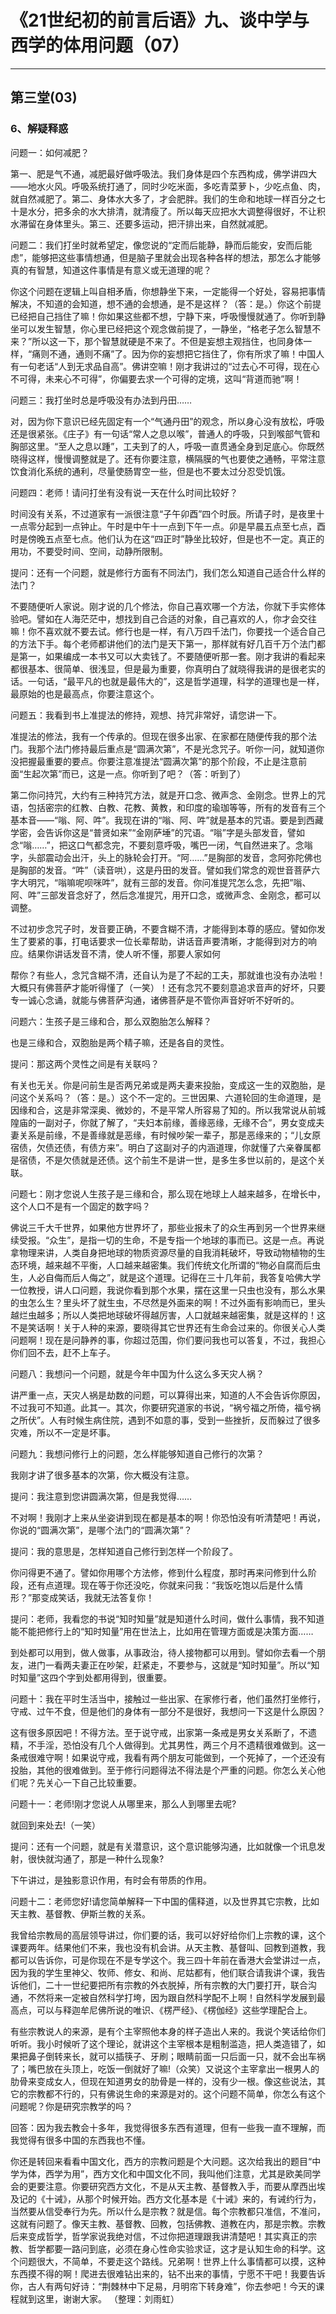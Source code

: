 # 《21世纪初的前言后语》九、谈中学与西学的体用问题（07）

------

## 第三堂(03)

### 6、解疑释惑

问题一：如何减肥？

第一、肥是气不通，减肥最好做呼吸法。我们身体是四个东西构成，佛学讲四大——地水火风。呼吸系统打通了，同时少吃米面，多吃青菜萝卜，少吃点鱼、肉，就自然减肥了。第二、身体水大多了，才会肥胖。我们的生命和地球一样百分之七十是水分，把多余的水大排清，就清瘦了。所以每天应把水大调整得很好，不让积水滞留在身体里头。第三、还要多运动，把汗排出来，自然就减肥。

问题二：我们打坐时就希望定，像您说的“定而后能静，静而后能安，安而后能虑”，能够把这些事情想通，但是脑子里就会出现各种各样的想法，那怎么才能够真的有智慧，知道这件事情是有意义或无道理的呢？

你这个问题在逻辑上叫自相矛盾，你想静坐下来，一定能得一个好处，容易把事情解决，不知道的会知道，想不通的会想通，是不是这样？（答：是。）你这个前提已经把自己挡住了嘛！你如果这些都不想，宁静下来，呼吸慢慢就通了。你听到静坐可以发生智慧，你心里已经把这个观念做前提了，一静坐，“格老子怎么智慧不来？”所以这一下，那个智慧就硬是不来了。不但是妄想主观挡住，也同身体一样，“痛则不通，通则不痛”了。因为你的妄想把它挡住了，你有所求了嘛！中国人有一句老话“人到无求品自高”。佛讲空嘛！刚才我讲过的“过去心不可得，现在心不可得，未来心不可得”，你偏要去求一个可得的定境，这叫“背道而驰”啊！

问题三：我打坐时总是呼吸没有办法到丹田……

对，因为你下意识已经先固定有一个“气通丹田”的观念，所以身心没有放松，呼吸还是很紧张。《庄子》有一句话“常人之息以喉”，普通人的呼吸，只到喉部气管和胸部这里。“至人之息以踵”，工夫到了的人，呼吸一直贯通全身到足底心。你既然晓得这样，慢慢调整就是了。还有你要注意，横隔膜的气也要使之通畅，平常注意饮食消化系统的通利，尽量使肠胃空一些，但是也不要太过分忍受饥饿。

问题四：老师！请问打坐有没有说一天在什么时间比较好？

时间没有关系，不过道家有一派很注意“子午卯酉”四个时辰。所请子时，是夜里十一点零分起到一点钟止。午时是中午十一点到下午一点。卯是早晨五点至七点，酉时是傍晚五点至七点。他们认为在这“四正时”静坐比较好，但是也不一定。真正的用功，不要受时间、空间，动静所限制。

提问：还有一个问题，就是修行方面有不同法门，我们怎么知道自己适合什么样的法门？

不要随便听人家说。刚才说的几个修法，你自己喜欢哪一个方法，你就下手实修体验吧。譬如在人海茫茫中，想找到自己合适的对象，自己喜欢的人，你才会交往嘛！你不喜欢就不要去试。修行也是一样，有八万四千法门，你要找一个适合自己的方法下手。每个老师都讲他们的法门是天下第一，那样就有好几百千万个法门都是第一，如果编成一本书又可以大卖钱了。不要随便听那一套。刚才我讲的看起来都很基本、很简单、很浅显，但是最为重要，你真明白了就晓得我讲的是很老实的话。一句话，“最平凡的也就是最伟大的”，这是哲学道理，科学的道理也是一样，最原始的也是最高点，你要注意这个。

问题五：我看到书上准提法的修持，观想、持咒非常好，请您讲一下。

准提法的修法，我有一个传承的。但现在很多出家、在家都在随便传我的那个法门。我那个法门修持最后重点是“圆满次第”，不是光念咒子。听你一问，就知道你没把握最重要的要点。你要注意准提法“圆满次第”的那个阶段，不止是注意前面“生起次第”而已，这是一点。你听到了吧？（答：听到了）

第二你问持咒，大约有三种持咒方法，就是开口念、微声念、金刚念。世界上的咒语，包括密宗的红教、白教、花教、黄教，和印度的瑜珈等等，所有的发音有三个基本音——“嗡、阿、吽”。我现在讲的“嗡、阿、吽”就是基本的咒语。要是到西藏学密，会告诉你这是“普贤如来”“金刚萨埵”的咒语。“嗡”字是头部发音，譬如念“嗡……”，把这口气都念完，不要刻意呼吸，嘴巴一闭，气自然进来了。念嗡字，头部震动会出汗，头上的脉轮会打开。“阿……”是胸部的发音，念阿弥陀佛也是胸部的发音。“吽”（读音哄），这是丹田的发音。譬如我们常念的观世音菩萨六字大明咒，“嗡嘛呢呗咪吽”，就有三部的发音。你问准提咒怎么念，先把”嗡、阿、吽”三部发音念好了，然后念准提咒，用开口念，或微声念、金刚念，都可以调整。

不过初步念咒子时，发音要正确，不要含糊不清，才能得到本尊的感应。譬如你发生了要紧的事，打电话要求一位长辈帮助，讲话音声要清晰，才能得到对方的响应。结果你讲话发音不清，使人听不懂，那要人家如何

帮你？有些人，念咒含糊不清，还自认为是了不起的工夫，那就谁也没有办法啦！大概只有佛菩萨才能听得懂了（一笑）！还有念咒不要刻意追求音声的好坏，只要专一诚心念诵，就能与佛菩萨沟通，诸佛菩萨是不管你声音好听不好听的。

问题六：生孩子是三缘和合，那么双胞胎怎么解释？

也是三缘和合，双胞胎是两个精子嘛，还是各自的灵性。

提问：那这两个灵性之间是有关联吗？

有关也无关。你是问前生是否两兄弟或是两夫妻来投胎，变成这一生的双胞胎，是问这个关系吗？（答：是。）这个不一定的。三世因果、六道轮回的生命道理，是因缘和合，这是非常深奥、微妙的，不是平常人所容易了知的。所以我常说从前城隍庙的一副对子，你就了解了，“夫妇本前缘，善缘恶缘，无缘不合”，男女变成夫妻关系是前缘，不是善缘就是恶缘，有时候吵架一辈子，那是恶缘来的；“儿女原宿债，欠债还债，有债方来”。明白了这副对子的内涵道理，你就懂了六亲眷属都是宿债，不是欠债就是还债。这个前生不是讲一世，是多生多世以前的，是这个关联。

问题七：刚才您说人生孩子是三缘和合，那么现在地球上人越来越多，在增长中，这个人口不是有一个固定的数字吗？

佛说三千大千世界，如果他方世界坏了，那些业报未了的众生再到另一个世界来继续受报。“众生”，是指一切的生命，不是专指一个地球的事而已。这是一点。再说拿物理来讲，人类自身把地球的物质资源尽量的自我消耗破坏，导致动物植物的生态环境，越来越不平衡，人口越来越密集。我们传统文化所谓的“物必自腐而后虫生，人必自侮而后人侮之”，就是这个道理。记得在三十几年前，我答复哈佛大学一位教授，讲人口问题，我说你看到那个水果，摆在这里一只虫也没有，那么水果的虫怎么生？里头坏了就生虫，不尽然是外面来的啊！不过外面有影响而已，里头越烂虫越多；所以人类把地球破坏得越厉害，人口就越来越密集，就是这样的！这不是笑话啊！关于人种的来源，要晓得其它世界还有生命会过来的。你很关心人类问题啊！现在是问静养的事，你超过范围，你们要问我也可以答复，不过，我担心你们回不去，赶不上车子。

问题八：我想问一个问题，就是今年中国为什么这么多天灾人祸？

讲严重一点，天灾人祸是劫数的问题，可以算得出来，知道的人不会告诉你原因，不过我可不知道。此其一。其次，你要研究道家的书说，“祸兮福之所倚，福兮祸之所伏”。人有时候生病住院，遇到不如意的事，受到一些挫折，反而躲过了很多灾难，所以不一定是坏事。

问题九：我想问修行上的问题，怎么样能够知道自己修行的次第？

我刚才讲了很多基本的次第，你大概没有注意。

提问：我注意到您讲圆满次第，但是我觉得……

不对啊！我刚才上来从坐姿讲到现在都是基本的啊！你恐怕没有听清楚吧！再说，你说的“圆满次第”，是哪个法门的“圆满次第”？

提问：我的意思是，怎样知道自己修行到怎样一个阶段了。

你问得更不通了。譬如你用哪个方法修，修到什么程度，那时再来问修到什么阶段，还有点道理。现在等于你还没吃，你就来问我：“我饭吃饱以后是什么情形？”那变成笑话，我就无法答复你！

提问：老师，我看您的书说“知时知量”就是知道什么时间，做什么事情，我不知道能不能把修行上的“知时知量”用在世法上，比如用在管理方面或是决策方面……

到处都可以用到，做人做事，从事政治，待人接物都可以用到。譬如你去看一个朋友，进门一看两夫妻正在吵架，赶紧走，不要参与，这就是“知时知量”。所以“知时知量”这四个字到处都用得到，很重要。

问题十：我在平时生活当中，接触过一些出家、在家修行者，他们虽然打坐修行，守戒、过午不食，但是他们的身体有一部分不是很好，我想问一下这是什么原因？

这有很多原因吧！不得方法。至于说守戒，出家第一条戒是男女关系断了，不遗精，不手淫，恐怕没有几个人做得到。尤其男性，两三个月不遗精很难做到。这一条戒很难守啊！如果说守戒，我看有两个朋友可能做到，一个死掉了，一个还没有投胎，其他的很难做到。至于修行问题得法不得法是个严重的问题。你怎么关心他们呢？先关心一下自己比较重要。

问题十一：老师!刚才您说人从哪里来，那么人到哪里去呢?

就回到来处去!（一笑）

提问：还有一个问题，就是有关潜意识，这个意识能够沟通，比如就像一个讯息发射，很快就沟通了，那是一种什么现象?

下午讲过，是独影意识作用，有时会有带质的作用。

问题十二：老师您好!请您简单解释一下中国的儒释道，以及世界其它宗教，比如天主教、基督教、伊斯兰教的关系。

我曾给宗教局的高层领导讲过，你们要的话，我可以好好给你们上宗教的课，这个课要两年。结果他们不来，我也没有机会讲。从天主教、基督叫、回教到道教，我都可以告诉你，可是你现在不是专学这个。我三四十年前在香港大会堂讲过一点，因为我的学生里神父、牧师、修女、和尚、尼姑都有，他们联合请我讲个课，我告诉他们，二十一世纪要把所有宗教的外衣脱掉，所有宗教的大门要打开，联合沟通，不然将来一定被自然科学打垮，因为跟自然科学配不上啊！自然科学发展到最高点，可以与释迦牟尼佛所说的唯识、《楞严经》、《楞伽经》这些学理配合上。

有些宗教说人的来源，是有个主宰照他本身的样子造出人来的。我说个笑话给你们听听。我小时候听了这个理论，就讲这个主宰根本是粗制滥造，把人类造错了，如果把鼻子倒转来长，就可以插筷子、牙刷；眼睛前面一只后面一只，就不会出车祸了；嘴巴放在头顶上，吃饭一倒就好了嘛!（众笑）又说这个主宰拿出一根男人的肋骨来变成女人，但现在知道男女的肋骨是一样的，没有少一根。像这些说法，其它的宗教都不行的，只有佛说生命的来源是对的。这个问题不简单，你怎么有这个问题呢？你是研究宗教学的吗？

回答：因为我去教会十多年，我觉得很多东西有道理，但有一些我一直不理解，而我觉得有很多中国的东西我也不懂。

你还是转回来看看中国文化，西方的宗教问题是个大问题。这次给我出的题目“中学为体，西学为用”，西方文化和中国文化不同，我叫他们注意，尤其是欧美同学会的更要注意。你要研究西方文化，不是从天主教、基督教入手，而要从摩西出埃及记的《十诫》，从那个时候开始。西方文化基本是《十诫》来的，有诫约行为，当然要从信受奉行为先。所以什么是宗教？就是信。每个宗教都只准信，不准问，这就有问题了。像天主教、基督教、回教，包括佛教、道教在内，那是宗教。宗教后来变成哲学，哲学家说我绝对信，不过你把道理跟我讲清楚吧！其实真正的宗教、哲学都要一路问到底，必须在身心性命实验求证，这才是认知生命的科学。这个问题很大，不简单，不要走这个路线。兄弟啊！世界上什么事情都可以摸，这种东西摸不得的啊！爬进去很难钻出来的，钻不出来的事情，宁愿不干吧！我要告诉你，古人有两句好诗：“荆棘林中下足易，月明帘下转身难”，你去参吧！今天的课程就到这里，谢谢大家。 （整理：刘雨虹）

